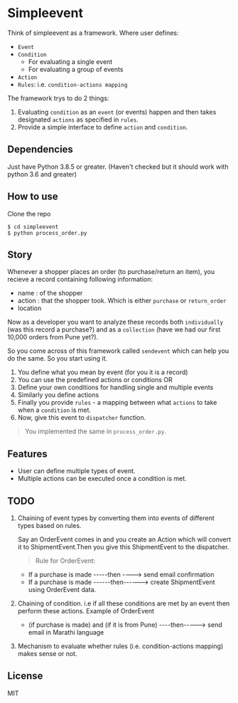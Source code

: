 # Simpleevent

Think of simpleevent as a framework. Where user defines:
- `Event`
- `Condition`
    - For evaluating a single event
    - For evaluating a group of events
- `Action`
- `Rules`: i.e. `condition-actions mapping`

The framework trys to do 2 things:
1. Evaluating `condition` as an `event` (or events) happen and then takes designated `actions` as specified in `rules`.
2. Provide a simple interface to define `action` and `condition`.

## Dependencies

Just have Python 3.8.5 or greater.
(Haven't checked but it should work with python 3.6 and greater)


## How to use

Clone the repo
```
$ cd simpleevent
$ python process_order.py
```

## Story
Whenever a shopper places an order (to purchase/return an item), you recieve 
a record containing following information:
- name : of the shopper
- action : that the shopper took. Which is either `purchase` or `return_order`
- location

Now as a developer you want to analyze these records both `individually` (was this record a purchase?) and as a `collection` (have we had our first 10,000 orders from Pune yet?).

So you come across of this framework called `sendevent` which can help you do the same. So you start using it.
1. You define what you mean by event (for you it is a record)
2. You can use the predefined actions or conditions OR 
3. Define your own conditions for handling single and multiple events
4. Similarly you define actions
5. Finally you provide `rules` - a mapping between what `actions` to take when a `condition` is met.
6. Now, give this event to `dispatcher` function.

> You implemented the same in `process_order.py`.

## Features

- User can define multiple types of event.
- Multiple actions can be executed once a condition is met.

## TODO
1. Chaining of event types by converting them into events of different types based on rules.

    Say an OrderEvent comes in and you create an Action which will convert it to ShipmentEvent.Then you give this ShipmentEvent to the dispatcher.

    >Rule for OrderEvent:
    - If a purchase is made -----then ----> send email confirmation
    - If a purchase is made  ------then------> create ShipmentEvent using OrderEvent data.

2. Chaining of condition. i.e if all these conditions are met by an event then perform these actions.
    Example of OrderEvent
    - (if purchase is made) and (if it is from Pune)  ----then-----> send email in Marathi language

3. Mechanism to evaluate whether rules (i.e. condition-actions mapping) makes sense or not.


## License

MIT

